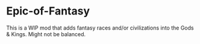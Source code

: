 # Epic-of-Fantasy
This is a WIP mod that adds fantasy races and/or civilizations into the Gods & Kings. Might not be balanced. 
